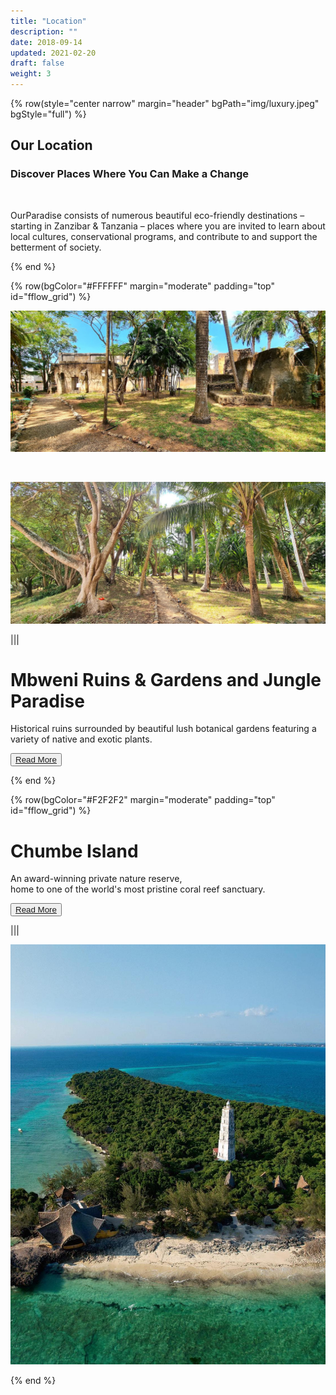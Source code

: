 ```yaml
---
title: "Location"
description: ""
date: 2018-09-14
updated: 2021-02-20
draft: false
weight: 3
---
```

<!-- section 1 (Locations) -->

{% row(style="center narrow" margin="header" bgPath="img/luxury.jpeg" bgStyle="full") %}

## Our Location

### Discover Places Where You Can Make a Change 

<br>

OurParadise consists of numerous beautiful eco-friendly destinations – starting in Zanzibar & Tanzania – places where you are invited to learn about local cultures, conservational programs, and contribute to and support the betterment of society.

{% end %}

<!-- section 2 (Mbweni) -->

{% row(bgColor="#FFFFFF" margin="moderate" padding="top" id="fflow_grid") %}

![Mbweni](img/mbwenilocation3.jpeg#large)

<br>

![Mbweni](img/mbwenilocation1.jpeg#large)

|||

# Mbweni Ruins & Gardens and Jungle Paradise

Historical ruins surrounded by beautiful lush botanical gardens featuring a variety of native and exotic plants.

<button>[Read More](/locations/mbweni)</button>

{% end %}

<!-- section 3 (Chumbe) -->

{% row(bgColor="#F2F2F2" margin="moderate" padding="top" id="fflow_grid") %}

# Chumbe Island

An award-winning private nature reserve, <br>
home to one of the world's most pristine coral reef sanctuary.

<button>[Read More](/locations/chumbe)</button>

|||

![chumbe](img/chumbe_location.jpeg#large)

{% end %}

